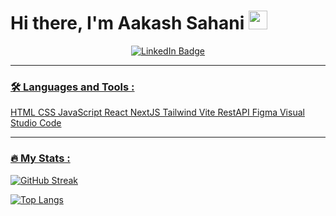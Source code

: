 

<!--
**AakashSahani/AakashSahani** is a ✨ _special_ ✨ repository because its `README.md` (this file) appears on your GitHub profile.

Here are some ideas to get you started:

- 🔭 I’m currently working on ...
- 🌱 I’m currently learning ...
- 👯 I’m looking to collaborate on ...
- 🤔 I’m looking for help with ...
- 💬 Ask me about ...
- 📫 How to reach me: ...
- 😄 Pronouns: ...
- ⚡ Fun fact: ...
-->
<h1> Hi there, I'm Aakash Sahani <img src="https://media.giphy.com/media/hvRJCLFzcasrR4ia7z/giphy.gif" width="30px"/>
</h1>

<div align="center">
   <a href="https://www.linkedin.com/in/aakash-sahani/">
    <img src="https://img.shields.io/badge/LinkedIn-blue?style=for-the-badge&logo=linkedin&logoColor=white&style=plastic" alt="LinkedIn Badge"/> 
</div>

---

### :hammer_and_wrench: Languages and Tools :

HTML
CSS
JavaScript
React
NextJS
Tailwind
Vite
RestAPI
Figma
Visual Studio Code

---

### :fire: My Stats :

[![GitHub Streak](https://github-readme-streak-stats.herokuapp.com/?user=AakashSahani&theme=tokyonight_duo&currStreakNum=2FD3EB&fire=pink&sideLabels=F00&date_format=j/n/Y)](https://git.io/streak-stats)

[![Top Langs](https://github-readme-stats.vercel.app/api/top-langs/?username=AakashSahani&layout=compact&theme=github_dark)](https://github.com/anuraghazra/github-readme-stats)
